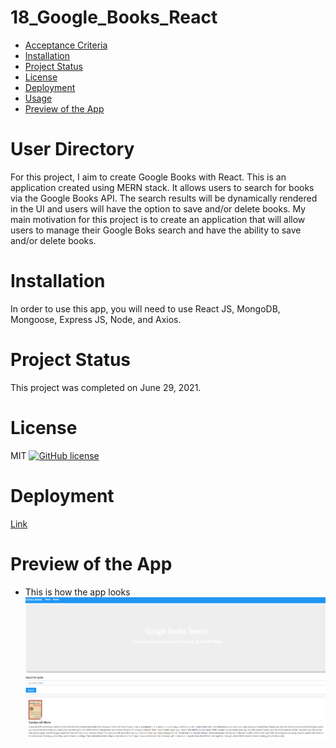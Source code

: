 # 18_Google_Books_React

* [Acceptance Criteria](#acceptancecriteria)
* [Installation](#installation)
* [Project Status](#projectstatus)
* [License](#license)
* [Deployment](#deployment)
* [Usage](#usage)
* [Preview of the App](#previewApp)

# User Directory

For this project, I aim to create Google Books with React. This is an application created using MERN stack. It allows users to search for books via the Google Books API. The search results will be dynamically rendered in the UI and users will have the option to save and/or delete books. My main motivation for this project is to create an application that will allow users to manage their Google Boks search and have the ability to save and/or delete books.  

# Installation
In order to use this app, you will need to use React JS, MongoDB, Mongoose, Express JS, Node, and Axios.

# Project Status
This project was completed on June 29, 2021. 

# License
MIT
[![GitHub license](https://img.shields.io/badge/license-MIT-blue.svg)](https://github.com/sdca/advdv)

# Deployment
[Link](https://googlebooksobi.herokuapp.com/)

# Preview of the App
* This is how the app looks
![UserDirectory Screenshot](.\client\src\gbooks.PNG)